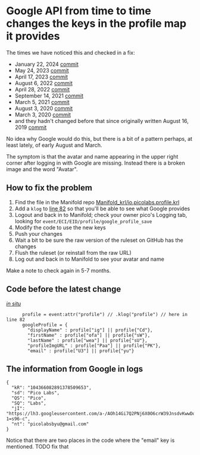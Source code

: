 # Google API from time to time changes the keys in the profile map it provides

The times we have noticed this and checked in a fix:

- January 22, 2024 [commit](https://github.com/Picolab/Manifold/commit/7db396eaf91f25616c832661df7f2f7d0d37d570)
- May 24, 2023 [commit](https://github.com/Picolab/Manifold/commit/6e9acd5c15d7ac6c17d5a9f72d12e08e2e762016)
- April 17, 2023 [commit](https://github.com/Picolab/Manifold/commit/844dd1ed8c950de69a298012983999d20a3927e8)
- August 6, 2022 [commit](https://github.com/Picolab/Manifold/commit/7cbf9c053a299b93eac871a6ef0ee37a37e3a6fc)
- April 28, 2022 [commit](https://github.com/Picolab/Manifold/commit/f04aa21eae7fcb7dc2447050bc8ace332c29b91b)
- September 14, 2021 [commit](https://github.com/Picolab/Manifold/commit/f95cc4e754f746f1c5842fd434ea3e300d957d8b)
- March 5, 2021 [commit](https://github.com/Picolab/Manifold/commit/35de956b1ef5f22ea54f383ab6115ae81bd9f4bb#diff-ee0d263c8b39fae22976099a1baff0e19527479cf9892cd40cda9916e70b6b1a)
- August 3, 2020 [commit](https://github.com/Picolab/Manifold/commit/800ef7220c8244b8844143acfdee1bfed8dbc9df#diff-ee0d263c8b39fae22976099a1baff0e19527479cf9892cd40cda9916e70b6b1a)
- March 3, 2020 [commit](https://github.com/Picolab/Manifold/commit/4368590803c1acabe482631de40f7ce9e6cf70ed#diff-ee0d263c8b39fae22976099a1baff0e19527479cf9892cd40cda9916e70b6b1a)
- and they hadn't changed before that since originally written August 16, 2019 [commit](https://github.com/Picolab/Manifold/commit/a55803672d491a66bce4478082c7cbe6b1236436#diff-ee0d263c8b39fae22976099a1baff0e19527479cf9892cd40cda9916e70b6b1a)

No idea why Google would do this, but there is a bit of a pattern perhaps, at least lately, of early August and March.

The symptom is that the avatar and name appearing in the upper right corner after logging in with Google are missing. 
Instead there is a broken image and the word "Avatar".

## How to fix the problem

1. Find the file in the Manifold repo [Manifold_krl/io.picolabs.profile.krl](https://github.com/Picolab/Manifold/blob/master/Manifold_krl/io.picolabs.profile.krl)
2. Add a `klog` to [line 82](https://github.com/Picolab/Manifold/blob/master/Manifold_krl/io.picolabs.profile.krl#L82) so that you'll be able to see what Google provides
3. Logout and back in to Manifold; check your owner pico's Logging tab, looking for `event/ECI/EID/profile/google_profile_save`
4. Modify the code to use the new keys
5. Push your changes
6. Wait a bit to be sure the raw version of the ruleset on GitHub has the changes
7. Flush the ruleset (or reinstall from the raw URL)
8. Log out and back in to Manifold to see your avatar and name

Make a note to check again in 5-7 months.

## Code before the latest change

[_in situ_](https://github.com/Picolab/Manifold/blob/54fa42dbb63f6d87e085d027c1cef9d2ddeb65d4/Manifold_krl/io.picolabs.profile.krl#L79-L103)
```
      profile = event:attr("profile") // .klog("profile") // here in line 82
      googleProfile = {
        "displayName" : profile["ig"] || profile{"Cd"},
        "firstName" : profile["ofa"] || profile{"sW"},
        "lastName" : profile["wea"] || profile{"sU"},
        "profileImgURL" : profile["Paa"] || profile{"PK"},
        "email" : profile["U3"] || profile{"yu"}
```

## The information from Google in logs

```
{
  "kR": "104366082891378509653",
  "sd": "Pico Labs",
  "QS": "Pico",
  "SQ": "Labs",
  "jI": "https://lh3.googleusercontent.com/a-/AOh14Gi7Q2PNj6X0O6crW39JnsdvKwwDqsG9Yilw7p-1=s96-c",
  "nt": "picolabsbyu@gmail.com"
}
```

Notice that there are two places in the code where the "email" key is mentioned. TODO fix that

